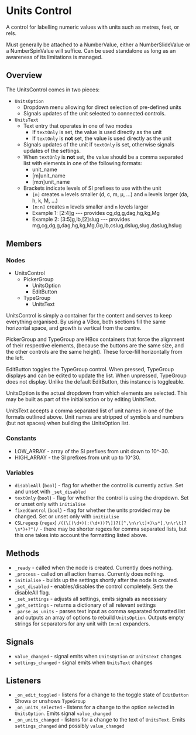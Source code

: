 # Units Control
A control for labelling numeric values with units such as metres, feet, or rels.

Must generally be attached to a NumberValue, either a NumberSlideValue or a
NumberSpinValue will suffice. Can be used standalone as long as an awareness of
its limitations is managed.
## Overview
The UnitsControl comes in two pieces:
* `UnitsOption`
	* Dropdown menu allowing for direct selection of pre-defined units
	* Signals updates of the unit selected to connected controls.
* `UnitsText`
	* Text entry that operates in one of two modes
		* If `textOnly` is set, the value is used directly as the unit
		* If `textOnly` is **not** set, the value is used directly as the unit
	* Signals updates of the unit if `textOnly` is set, otherwise signals updates of the settings.
	* When `textOnly` is **not** set, the value should be a comma separated list with elements in one of the following formats:
		* unit_name
		* [m]unit_name
		* [m:n]unit_name
	* Brackets indicate levels of SI prefixes to use with the unit
		* `[m]` creates `m` levels smaller (d, c, m, μ, ...) and `m` levels larger (da, h, k, M, ...)
		* `[m:n]` creates `m` levels smaller and `n` levels larger
		* Example 1: [2:4]g --- provides cg,dg,g,dag,hg,kg,Mg
		* Example 2: [3:5]g,lb,[2]slug --- provides mg,cg,dg,g,dag,hg,kg,Mg,Gg,lb,cslug,dslug,slug,daslug,hslug

## Members
### Nodes
* UnitsControl
	* PickerGroup
		* UnitsOption
		* EditButton
	* TypeGroup
		* UnitsText

UnitsControl is simply a container for the content and serves to keep everything 
organised. By using a VBox, both sections fill the same horizontal space, and 
growth is vertical from the centre.

PickerGroup and TypeGroup are HBox containers that force the alignment of their 
respective elements, (because the buttons are the same size, and the other 
controls are the same height). These force-fill horizontally from the left.

EditButton toggles the TypeGroup control. When pressed, TypeGroup displays and 
can be edited to update the list. When unpressed, TypeGroup does not display. 
Unlike the default EditButton, this instance is toggleable.

UnitsOption is the actual dropdown from which elements are selected. This may 
be built as part of the initialisation or by editing UnitsText.

UnitsText accepts a comma separated list of unit names in one of the formats 
outlined above. Unit names are stripped of symbols and numbers (but not spaces) 
when building the UnitsOption list.
### Constants
* LOW_ARRAY - array of the SI prefixes from unit down to 10^-30.
* HIGH_ARRAY - the SI prefixes from unit up to 10^30.
### Variables
* `disableAll` (`bool`) - flag for whether the control is currently active. Set 
and unset with `_set_disabled`
* `textOnly` (`bool`) - flag for whether the control is using the dropdown. Set 
or unset only with `initialise`
* `fixedControl` (`bool`) - flag for whether the units provided may be changed. 
Set or unset only with `initialise`
* `CSLregexp` (`regex`)
`/((\[(\d+)(:(\d+))?\])?([^,\n\r\t]+)\s*[,\n\r\t]?\s*)+?")/` - there may be 
shorter regexs for comma separated lists, but this one takes into account the 
formatting listed above.
## Methods
* `_ready` - called when the node is created. Currently does nothing.
* `_process` - called on all action frames. Currently does nothing.
* `initialise` - builds up the settings shortly after the node is created.
* `_set_disabled` - enables/disables the control completely. Sets the disableAll 
flag.
* `_set_settings` - adjusts all settings, emits signals as necessary
* `_get_settings` - returns a dictionary of all relevant settings
* `_parse_as_units` - parses text input as comma separated formatted list and
outputs an array of options to rebuild `UnitsOption`. Outputs empty strings
for separators for any unit with `[m:n]` expanders.
## Signals
* `value_changed` - signal emits when `UnitsOption` or `UnitsText` changes
* `settings_changed` - signal emits when `UnitsText` changes
## Listeners
* `_on_edit_toggled` - listens for a change to the toggle state of `EditButton`
Shows or unshows `TypeGroup`
* `_on_units_selected` - listens for a change to the option selected in
`UnitsOption`. Emits signal `value_changed`
* `_on_units_changed` - listens for a change to the text of `UnitsText`. Emits
`settings_changed` and possibly `value_changed`
